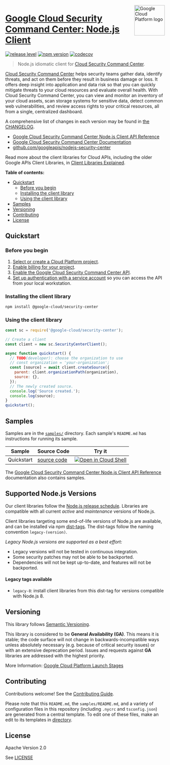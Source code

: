 [//]: # "This README.md file is auto-generated, all changes to this file will be lost."
[//]: # "To regenerate it, use `python -m synthtool`."
<img src="https://avatars2.githubusercontent.com/u/2810941?v=3&s=96" alt="Google Cloud Platform logo" title="Google Cloud Platform" align="right" height="96" width="96"/>

# [Google Cloud Security Command Center: Node.js Client](https://github.com/googleapis/nodejs-security-center)

[![release level](https://img.shields.io/badge/release%20level-general%20availability%20%28GA%29-brightgreen.svg?style=flat)](https://cloud.google.com/terms/launch-stages)
[![npm version](https://img.shields.io/npm/v/@google-cloud/security-center.svg)](https://www.npmjs.org/package/@google-cloud/security-center)
[![codecov](https://img.shields.io/codecov/c/github/googleapis/nodejs-security-center/main.svg?style=flat)](https://codecov.io/gh/googleapis/nodejs-security-center)




> Node.js idiomatic client for [Cloud Security Command Center][product-docs].

[Cloud Security Command Center](https://cloud.google.com/security-command-center/docs/) helps
security teams gather data, identify threats, and act on them before they result in business
damage or loss. It offers deep insight into application and data risk so that you can quickly
mitigate threats to your cloud resources and evaluate overall health. With Cloud Security
Command Center, you can view and monitor an inventory of your cloud assets, scan storage
systems for sensitive data, detect common web vulnerabilities, and review access rights
to your critical resources, all from a single, centralized dashboard.


A comprehensive list of changes in each version may be found in
[the CHANGELOG](https://github.com/googleapis/nodejs-security-center/blob/main/CHANGELOG.md).

* [Google Cloud Security Command Center Node.js Client API Reference][client-docs]
* [Google Cloud Security Command Center Documentation][product-docs]
* [github.com/googleapis/nodejs-security-center](https://github.com/googleapis/nodejs-security-center)

Read more about the client libraries for Cloud APIs, including the older
Google APIs Client Libraries, in [Client Libraries Explained][explained].

[explained]: https://cloud.google.com/apis/docs/client-libraries-explained

**Table of contents:**


* [Quickstart](#quickstart)
  * [Before you begin](#before-you-begin)
  * [Installing the client library](#installing-the-client-library)
  * [Using the client library](#using-the-client-library)
* [Samples](#samples)
* [Versioning](#versioning)
* [Contributing](#contributing)
* [License](#license)

## Quickstart

### Before you begin

1.  [Select or create a Cloud Platform project][projects].
1.  [Enable billing for your project][billing].
1.  [Enable the Google Cloud Security Command Center API][enable_api].
1.  [Set up authentication with a service account][auth] so you can access the
    API from your local workstation.

### Installing the client library

```bash
npm install @google-cloud/security-center
```


### Using the client library

```javascript
const sc = require('@google-cloud/security-center');

// Create a client
const client = new sc.SecurityCenterClient();

async function quickstart() {
  // TODO(developer): choose the organization to use
  // const organization = 'your-organization';
  const [source] = await client.createSource({
    parent: client.organizationPath(organization),
    source: {},
  });
  // The newly created source.
  console.log('Source created.');
  console.log(source);
}
quickstart();

```



## Samples

Samples are in the [`samples/`](https://github.com/googleapis/nodejs-security-center/tree/main/samples) directory. Each sample's `README.md` has instructions for running its sample.

| Sample                      | Source Code                       | Try it |
| --------------------------- | --------------------------------- | ------ |
| Quickstart | [source code](https://github.com/googleapis/nodejs-security-center/blob/main/samples/quickstart.js) | [![Open in Cloud Shell][shell_img]](https://console.cloud.google.com/cloudshell/open?git_repo=https://github.com/googleapis/nodejs-security-center&page=editor&open_in_editor=samples/quickstart.js,samples/README.md) |



The [Google Cloud Security Command Center Node.js Client API Reference][client-docs] documentation
also contains samples.

## Supported Node.js Versions

Our client libraries follow the [Node.js release schedule](https://nodejs.org/en/about/releases/).
Libraries are compatible with all current _active_ and _maintenance_ versions of
Node.js.

Client libraries targeting some end-of-life versions of Node.js are available, and
can be installed via npm [dist-tags](https://docs.npmjs.com/cli/dist-tag).
The dist-tags follow the naming convention `legacy-(version)`.

_Legacy Node.js versions are supported as a best effort:_

* Legacy versions will not be tested in continuous integration.
* Some security patches may not be able to be backported.
* Dependencies will not be kept up-to-date, and features will not be backported.

#### Legacy tags available

* `legacy-8`: install client libraries from this dist-tag for versions
  compatible with Node.js 8.

## Versioning

This library follows [Semantic Versioning](http://semver.org/).


This library is considered to be **General Availability (GA)**. This means it
is stable; the code surface will not change in backwards-incompatible ways
unless absolutely necessary (e.g. because of critical security issues) or with
an extensive deprecation period. Issues and requests against **GA** libraries
are addressed with the highest priority.







More Information: [Google Cloud Platform Launch Stages][launch_stages]

[launch_stages]: https://cloud.google.com/terms/launch-stages

## Contributing

Contributions welcome! See the [Contributing Guide](https://github.com/googleapis/nodejs-security-center/blob/main/CONTRIBUTING.md).

Please note that this `README.md`, the `samples/README.md`,
and a variety of configuration files in this repository (including `.nycrc` and `tsconfig.json`)
are generated from a central template. To edit one of these files, make an edit
to its templates in
[directory](https://github.com/googleapis/synthtool).

## License

Apache Version 2.0

See [LICENSE](https://github.com/googleapis/nodejs-security-center/blob/main/LICENSE)

[client-docs]: https://cloud.google.com/nodejs/docs/reference/security-center/latest
[product-docs]: https://cloud.google.com/security-command-center
[shell_img]: https://gstatic.com/cloudssh/images/open-btn.png
[projects]: https://console.cloud.google.com/project
[billing]: https://support.google.com/cloud/answer/6293499#enable-billing
[enable_api]: https://console.cloud.google.com/flows/enableapi?apiid=securitycenter.googleapis.com
[auth]: https://cloud.google.com/docs/authentication/getting-started
